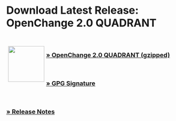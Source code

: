 # Download Latest Release: OpenChange 2.0 QUADRANT #

<br>

<img border="0" width="96" height="96" style="border: 0pt none;
margin: -5px 5px 5px; float: left;" alt=""
src="/images/openchange_logo_v2.png" />

### [&raquo; OpenChange 2.0 QUADRANT (gzipped)](http://tracker.openchange.org/attachments/download/220/openchange-2.0-QUADRANT.tar.gz) ###

<br>

### [&raquo; GPG Signature](http://tracker.openchange.org/attachments/download/221/openchange-2.0-QUADRANT.tar.asc) ###

<br>

### [&raquo; Release Notes](/developers/relnotes/2.0-quadrant.html) ###
